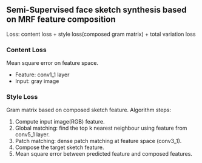 ## Semi-Supervised face sketch synthesis based on MRF feature composition

Loss: content loss + style loss(composed gram matrix) + total variation loss  

### Content Loss
Mean square error on feature space. 
- Feature: conv1_1 layer
- Input: gray image

### Style Loss
Gram matrix based on composed sketch feature. Algorithm steps:
1. Compute input image(RGB) feature.
2. Global matching: find the top k nearest neighbour using feature from conv5_1 layer.
3. Patch matching: dense patch matching at feature space (conv3_1). 
4. Compose the target sketch feature.
5. Mean square error between predicted feature and composed features.

